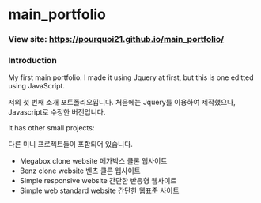 # main_portfolio

### View site: https://pourquoi21.github.io/main_portfolio/

### Introduction
My first main portfolio. I made it using Jquery at first, but this is one editted using JavaScript.

저의 첫 번째 소개 포트폴리오입니다. 처음에는 Jquery를 이용하여 제작했으나, Javascript로 수정한 버전입니다.

It has other small projects:

다른 미니 프로젝트들이 포함되어 있습니다.

* Megabox clone website 메가박스 클론 웹사이트
* Benz clone website 벤츠 클론 웹사이트
* Simple responsive website 간단한 반응형 웹사이트
* Simple web standard website 간단한 웹표준 사이트
